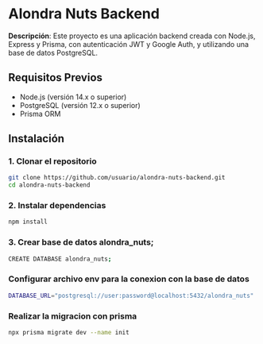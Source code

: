 # Alondra Nuts Backend

**Descripción**: Este proyecto es una aplicación backend creada con Node.js, Express y Prisma, con autenticación JWT y Google Auth, y utilizando una base de datos PostgreSQL.

## Requisitos Previos

- Node.js (versión 14.x o superior)
- PostgreSQL (versión 12.x o superior)
- Prisma ORM

## Instalación

### 1. Clonar el repositorio

```bash
git clone https://github.com/usuario/alondra-nuts-backend.git
cd alondra-nuts-backend
```

### 2. Instalar dependencias

```bash
npm install
```

### 3. Crear base de datos alondra_nuts;

```bash
CREATE DATABASE alondra_nuts;
```
### Configurar archivo env para la conexion con la base de datos

```bash
DATABASE_URL="postgresql://user:password@localhost:5432/alondra_nuts"
```

### Realizar la migracion con prisma

```bash
npx prisma migrate dev --name init
```


